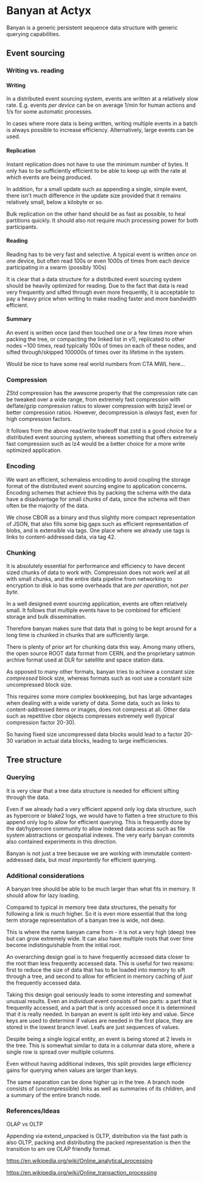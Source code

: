 # Banyan at Actyx

Banyan is a generic persistent sequence data structure with generic querying capabilities.

## Event sourcing

### Writing vs. reading

#### Writing

In a distributed event sourcing system, events are written at a relatively slow rate. E.g. events *per device* can be on average 1/min for human actions and 1/s for some automatic processes.

In cases where more data is being written, writing multiple events in a batch is always possible to increase efficiency. Alternatively, large events can be used.

#### Replication

Instant replication does not have to use the minimum number of bytes. It only has to be sufficiently efficient to be able to keep up with the rate at which events are being produced.

In addition, for a small update such as appending a single, simple event, there isn't much difference in the update size provided that it remains relatively small, below a kilobyte or so.

Bulk replication on the other hand should be as fast as possible, to heal partitions quickly. It should also not require much processing power for both participants.

#### Reading

Reading has to be very fast and selective. A typical event is written *once* on *one* device, but often read 100s or even 1000s of times from each device participating in a swarm (possibly 100s)

It is clear that a data structure for a distributed event sourcing system should be heavily optimized for reading. Due to the fact that data is read very frequently and sifted through even more frequently, it is acceptable to pay a heavy price when writing to make reading faster and more bandwidth efficient.

#### Summary

An event is written once (and then touched one or a few times more when packing the tree, or compacting the linked list in v1), replicated to other nodes ~100 times, read typically 100s of times on each of these nodes, and sifted through/skipped 100000s of times over its lifetime in the system.

Would be nice to have some real world numbers from CTA MWL here...

### Compression

ZStd compression has the awesome property that the compression rate can be tweaked over a wide range, from extremely fast compression with deflate/gzip compression ratios to slower compression with bzip2 level or better compression ratios. However, decompression is *always* fast, even for high compression factors.

It follows from the above read/write tradeoff that zstd is a good choice for a distributed event sourcing system, whereas something that offers extremely fast compression such as lz4 would be a better choice for a more write optimized application.

### Encoding

We want an efficient, schemaless encoding to avoid coupling the storage format of the distributed event sourcing engine to application concerns. Encoding schemes that achieve this by packing the schema with the data have a disadvantage for small chunks of data, since the schema will then often be the majority of the data.

We chose CBOR as a binary and thus slightly more compact representation of JSON, that also fills some big gaps such as efficient representation of blobs, and is extensible via tags. One place where we already use tags is links to content-addressed data, via tag 42.

### Chunking

It is absolutely essential for performance and efficiency to have decent sized chunks of data to work with. Compression does not work well at all with small chunks, and the entire data pipeline from networking to encryption to disk io has some overheads that are *per operation*, not *per byte*.

In a well designed event sourcing application, events are often relatively small. It follows that multiple events have to be combined for efficient storage and bulk dissemination.

Therefore banyan makes sure that data that is going to be kept around for a long time is chunked in chunks that are sufficiently large.

There is plenty of prior art for chunking data this way. Among many others, the open source ROOT data format from CERN, and the proprietary satmon archive format used at DLR for satellite and space station data.

As opposed to many other formats, banyan tries to achieve a constant size *compressed* block size, whereas formats such as root use a constant size uncompressed block size.

This requires some more complex bookkeeping, but has large advantages when dealing with a wide variety of data. Some data, such as links to content-addressed items or images, does not compress at all. Other data such as repetitive cbor objects compresses extremely well (typical compression factor 20-30).

So having fixed size uncompressed data blocks would lead to a factor 20-30 variation in actual data blocks, leading to large inefficiencies.

## Tree structure

### Querying

It is very clear that a tree data structure is needed for efficient sifting through the data.

Even if we already had a very efficient append only log data structure, such as hypercore or blake2 logs, we would have to flatten a tree structure to this append only log to allow for efficient querying. This is frequently done by the dat/hypercore community to allow indexed data access such as file system abstractions or geospatial indexes. The very early banyan commits also contained experiments in this direction.

Banyan is not just a tree because we are working with immutable content-addressed data, but *most importantly* for efficient querying.

### Additional considerations

A banyan tree should be able to be much larger than what fits in memory. It should allow for lazy loading.

Compared to typical in memory tree data structures, the penalty for following a link is *much* higher. So it is even more essential that the long term storage representation of a banyan tree is wide, not deep.

This is where the name banyan came from - it is not a very high (deep) tree but can grow extremely wide. It can also have multiple roots that over time become indistinguishable from the initial root.

An overarching design goal is to have frequently accessed data closer to the root than less frequently accessed data. This is useful for two reasons: first to reduce the size of data that has to be loaded into memory to sift through a tree, and second to allow for efficient in memory caching of *just* the frequently accessed data.

Taking this design goal seriously leads to some interesting and somewhat unusual results. Even an *individual* event consists of two parts: a part that is frequently accessed, and a part that is only accessed once it is determined that it is really needed. In banyan an event is split into key and value. Since keys are used to determine if values are needed in the first place, they are stored in the lowest branch level. Leafs are just sequences of values.

Despite being a single logical entity, an event is being stored at 2 levels in the tree. This is somewhat similar to data in a columnar data store, where a single row is spread over multiple columns.

Even without having additional indexes, this split provides large efficiency gains for querying when values are larger than keys.

The same separation can be done higher up in the tree. A branch node consists of (uncompressible) links as well as summaries of its children, and a summary of the entire branch node.

### References/Ideas

OLAP vs OLTP

Appending via extend_unpacked is OLTP, distribution via the fast path is also OLTP, packing and distributing the packed representation is then the transition to am ore OLAP friendly format.

<https://en.wikipedia.org/wiki/Online_analytical_processing>

<https://en.wikipedia.org/wiki/Online_transaction_processing>
